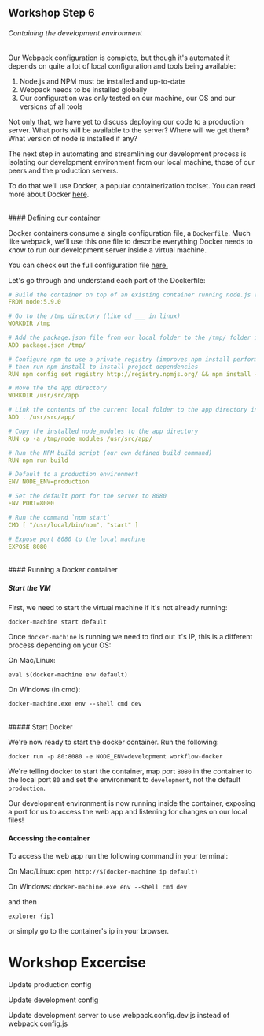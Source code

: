 ## Workshop Step 6
###### Containing the development environment

Our Webpack configuration is complete, but though it's automated it depends on quite a lot of local configuration and tools being available:

1. Node.js and NPM must be installed and up-to-date
2. Webpack needs to be installed globally
3. Our configuration was only tested on our machine, our OS and our versions of all tools

Not only that, we have yet to discuss deploying our code to a production server. What ports will be available to the server? Where will we get them? What version of node is installed if any?

The next step in automating and streamlining our development process is isolating our development environment from our local machine, those of our peers and the production servers.

To do that we'll use Docker, a popular containerization toolset. You can read more about Docker [here](https://www.docker.com/what-docker).

<br/>
#### Defining our container

Docker containers consume a single configuration file, a `Dockerfile`. Much like webpack, we'll use this one file to describe everything Docker needs to know to run our development server inside a virtual machine.

You can check out the full configuration file [here.](https://github.com/BarakChamo/frontend-automation/blob/master/steps/step-6/Dockerfile)

Let's go through and understand each part of the Dockerfile:

```yml
# Build the container on top of an existing container running node.js version 5.9.0
FROM node:5.9.0

# Go to the /tmp directory (like cd ___ in linux)
WORKDIR /tmp

# Add the package.json file from our local folder to the /tmp/ folder in the container
ADD package.json /tmp/

# Configure npm to use a private registry (improves npm install performance)
# then run npm install to install project dependencies
RUN npm config set registry http://registry.npmjs.org/ && npm install -q --production

# Move the the app directory
WORKDIR /usr/src/app

# Link the contents of the current local folder to the app directory in the container
ADD . /usr/src/app/

# Copy the installed node_modules to the app directory
RUN cp -a /tmp/node_modules /usr/src/app/

# Run the NPM build script (our own defined build command)
RUN npm run build

# Default to a production environment 
ENV NODE_ENV=production

# Set the default port for the server to 8080
ENV PORT=8080

# Run the command `npm start`
CMD [ "/usr/local/bin/npm", "start" ]

# Expose port 8080 to the local machine
EXPOSE 8080

```


<br/>
#### Running a Docker container

##### Start the VM
First, we need to start the virtual machine if it's not already running:

`docker-machine start default`

Once `docker-machine` is running we need to find out it's IP, this is a different process depending on your OS:

On Mac/Linux:

`eval $(docker-machine env default)`

On Windows (in cmd):

`docker-machine.exe env --shell cmd dev`

<br/>
##### Start Docker

We're now ready to start the docker container. Run the following:

`docker run -p 80:8080 -e NODE_ENV=development workflow-docker`

We're telling docker to start the container, map port `8080` in the container to the local port `80` and set the environment to `development`, not the default `production`.

Our development environment is now running inside the container, exposing a port for us to access the web app and listening for changes on our local files!


#### Accessing the container

To access the web app run the following command in your terminal:

On Mac/Linux:
`open http://$(docker-machine ip default)`

On Windows:
`docker-machine.exe env --shell cmd dev`

and then

`explorer {ip}`

or simply go to the container's ip in your browser.


# Workshop Excercise

Update production config

Update development config

Update development server to use webpack.config.dev.js instead of webpack.config.js
